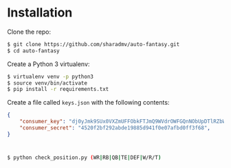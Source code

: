 # Installation

Clone the repo:
```bash
$ git clone https://github.com/sharadmv/auto-fantasy.git
$ cd auto-fantasy
```

Create a Python 3 virtualenv:
```bash
$ virtualenv venv -p python3
$ source venv/bin/activate
$ pip install -r requirements.txt
```

Create a file called `keys.json` with the following contents:

```json
{
    "consumer_key": "dj0yJmk9SUx0VXZmUFFObkFTJmQ9WVdrOWFGQnNObUpDTlRZbWNHbzlNQS0tJnM9Y29uc3VtZXJzZWNyZXQmeD0wZQ--",
    "consumer_secret": "4520f2bf292abde19885d941f0e07afbd0ff3f68",
}
```

# 
```bash
$ python check_position.py (WR|RB|QB|TE|DEF|W/R/T)
```

